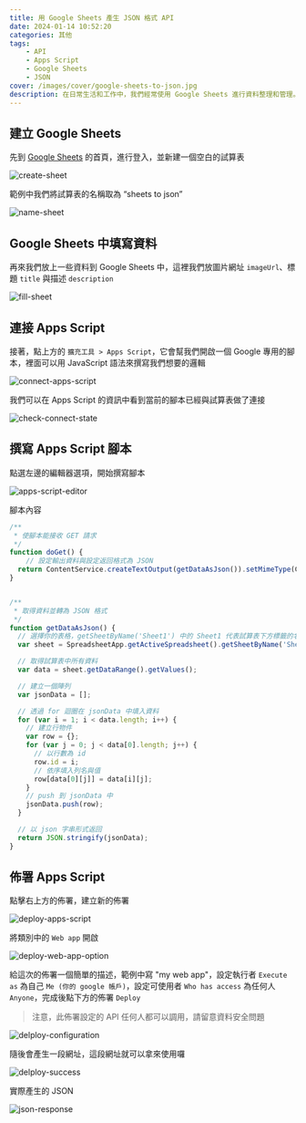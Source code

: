 ```yaml
---
title: 用 Google Sheets 產生 JSON 格式 API
date: 2024-01-14 10:52:20
categories: 其他
tags:
    - API
    - Apps Script
    - Google Sheets
    - JSON
cover: /images/cover/google-sheets-to-json.jpg
description: 在日常生活和工作中，我們經常使用 Google Sheets 進行資料整理和管理。但是，有沒有想過如何將這些資料變成可以方便地被其他程式或應用程序使用的API呢？ 本文將帶你了解如何利用 Google Sheets，輕鬆又快速地生成一個 API，使得你可以用 JSON 格式獲取你的資料。這樣的做法不僅簡化了資料分享的流程，還為開發者提供了更多應用的可能性。
---
```


## 建立 Google Sheets

先到 [Google Sheets](https://workspace.google.com/intl/zh-TW/products/sheets/) 的首頁，進行登入，並新建一個空白的試算表

![create-sheet](/images/posts/google-sheets-to-json/create-sheet.png)

範例中我們將試算表的名稱取為 “sheets to json”

![name-sheet](/images/posts/google-sheets-to-json/name-sheet.png)

## Google Sheets 中填寫資料

再來我們放上一些資料到 Google Sheets 中，這裡我們放圖片網址 `imageUrl`、標題 `title` 與描述 `description`

![fill-sheet](/images/posts/google-sheets-to-json/fill-sheet.png)

## 連接 Apps Script

接著，點上方的 `擴充工具 > Apps Script`，它會幫我們開啟一個 Google 專用的腳本，裡面可以用 JavaScript 語法來撰寫我們想要的邏輯

![connect-apps-script](/images/posts/google-sheets-to-json/connect-apps-script.png)

我們可以在 Apps Script 的資訊中看到當前的腳本已經與試算表做了連接

![check-connect-state](/images/posts/google-sheets-to-json/check-connect-state.png)

## 撰寫 Apps Script 腳本

點選左邊的編輯器選項，開始撰寫腳本

![apps-script-editor](/images/posts/google-sheets-to-json/apps-script-editor.png)

腳本內容

```javascript
/**
 * 使腳本能接收 GET 請求
 */
function doGet() {
    // 設定輸出資料與設定返回格式為 JSON
  return ContentService.createTextOutput(getDataAsJson()).setMimeType(ContentService.MimeType.JSON);
}


/**
 * 取得資料並轉為 JSON 格式
 */
function getDataAsJson() {
  // 選擇你的表格，getSheetByName('Sheet1') 中的 Sheet1 代表試算表下方標籤的名字，我們指定當前用的 Sheet1
  var sheet = SpreadsheetApp.getActiveSpreadsheet().getSheetByName('Sheet1');

  // 取得試算表中所有資料
  var data = sheet.getDataRange().getValues();

  // 建立一個陣列
  var jsonData = [];

  // 透過 for 迴圈在 jsonData 中填入資料
  for (var i = 1; i < data.length; i++) {
    // 建立行物件
    var row = {};
    for (var j = 0; j < data[0].length; j++) {
      // 以行數為 id
      row.id = i;
      // 依序填入列名與值
      row[data[0][j]] = data[i][j];
    }
    // push 到 jsonData 中
    jsonData.push(row);
  }

  // 以 json 字串形式返回
  return JSON.stringify(jsonData);
}
```

## 佈署 Apps Script

點擊右上方的佈署，建立新的佈署

![deploy-apps-script](/images/posts/google-sheets-to-json/deploy-apps-script.png)

將類別中的 `Web app` 開啟

![deploy-web-app-option](/images/posts/google-sheets-to-json/deploy-web-app-option.png)

給這次的佈署一個簡單的描述，範例中寫 "my web app"，設定執行者 `Execute as` 為自己 `Me (你的 google 帳戶)`，設定可使用者 `Who has access` 為任何人 `Anyone`，完成後點下方的佈署 `Deploy`

> 注意，此佈署設定的 API 任何人都可以調用，請留意資料安全問題

![delploy-configuration](/images/posts/google-sheets-to-json/delploy-configuration.png)

隨後會產生一段網址，這段網址就可以拿來使用囉

![delploy-success](/images/posts/google-sheets-to-json/delploy-success.png)

實際產生的 JSON

![json-response](/images/posts/google-sheets-to-json/json-response.png)